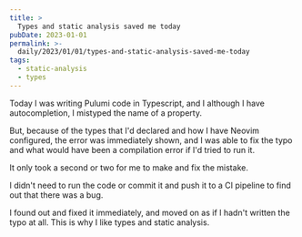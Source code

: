 ```yaml
---
title: >
  Types and static analysis saved me today
pubDate: 2023-01-01
permalink: >-
  daily/2023/01/01/types-and-static-analysis-saved-me-today
tags:
  - static-analysis
  - types
---
```


Today I was writing Pulumi code in Typescript, and I although I have autocompletion, I mistyped the name of a property.

But, because of the types that I'd declared and how I have Neovim configured, the error was immediately shown, and I was able to fix the typo and what would have been a compilation error if I'd tried to run it.

It only took a second or two for me to make and fix the mistake.

I didn't need to run the code or commit it and push it to a CI pipeline to find out that there was a bug.

I found out and fixed it immediately, and moved on as if I hadn't written the typo at all. This is why I like types and static analysis.
